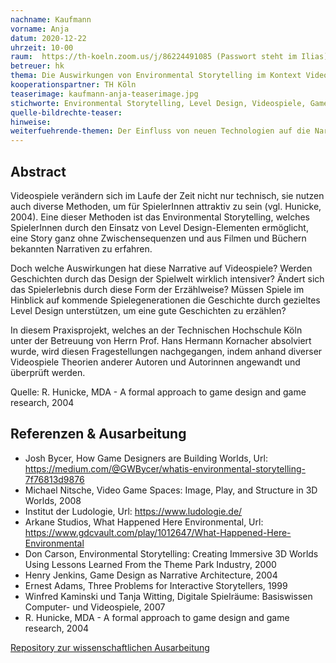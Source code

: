 ```yaml
---
nachname: Kaufmann
vorname: Anja
datum: 2020-12-22
uhrzeit: 10-00
raum:  https://th-koeln.zoom.us/j/86224491085 (Passwort steht im Ilias) Präsentation
betreuer: hk
thema: Die Auswirkungen von Environmental Storytelling im Kontext Videospiele auf die Erzählung von Geschichten
kooperationspartner: TH Köln
teaserimage: kaufmann-anja-teaserimage.jpg
stichworte: Environmental Storytelling, Level Design, Videospiele, Games, Narrative
quelle-bildrechte-teaser:
hinweise:
weiterfuehrende-themen: Der Einfluss von neuen Technologien auf die Narrative in Videospielen | Environmental Storytelling als Komponente zur Stärkung der Immersion in Videospielen
---
```


## Abstract
Videospiele verändern sich im Laufe der Zeit nicht nur technisch, sie nutzen auch diverse Methoden, um für SpielerInnen attraktiv zu sein (vgl. Hunicke, 2004). Eine dieser Methoden ist das Environmental Storytelling, welches SpielerInnen durch den Einsatz von Level Design-Elementen ermöglicht, eine Story ganz ohne Zwischensequenzen und aus Filmen und Büchern bekannten Narrativen zu erfahren.

Doch welche Auswirkungen hat diese Narrative auf Videospiele? Werden Geschichten durch das Design der Spielwelt wirklich intensiver? Ändert sich das Spielerlebnis durch diese Form der Erzählweise? Müssen Spiele im Hinblick auf kommende Spielegenerationen die Geschichte durch gezieltes Level Design unterstützen, um eine gute Geschichten zu erzählen?

In diesem Praxisprojekt, welches an der Technischen Hochschule Köln unter der Betreuung von Herrn Prof. Hans Hermann Kornacher absolviert wurde, wird diesen Fragestellungen nachgegangen, indem anhand diverser Videospiele Theorien anderer Autoren und Autorinnen angewandt und überprüft werden.

Quelle: R. Hunicke, MDA - A formal approach to game design and game research, 2004

## Referenzen & Ausarbeitung
 - Josh Bycer, How Game Designers are Building Worlds,  Url: https://medium.com/@GWBycer/whatis-environmental-storytelling-7f76813d9876
 - Michael Nitsche, Video Game Spaces: Image, Play, and Structure in 3D Worlds, 2008 
 - Institut der Ludologie, Url: https://www.ludologie.de/
 - Arkane Studios, What Happened Here Environmental, Url: https://www.gdcvault.com/play/1012647/What-Happened-Here-Environmental
 - Don Carson, Environmental Storytelling: Creating Immersive 3D Worlds Using Lessons Learned From the Theme Park Industry, 2000
 - Henry Jenkins, Game Design as Narrative Architecture,  2004
 - Ernest Adams, Three Problems for Interactive Storytellers,  1999
 - Winfred Kaminski und Tanja Witting, Digitale Spielräume: Basiswissen Computer- und Videospiele, 2007
 - R. Hunicke, MDA - A formal approach to game design and game research, 2004

[Repository zur wissenschaftlichen Ausarbeitung](https://github.com/AnjaKatrinKaufmann93/KaufmannAnjaKatrin_PraxisprojektWiSe2021_EnvironmentalStorytelling/blob/main/KaufmannAnja_PP_EnvironmentalStorytelling_v1_3.pdf)
